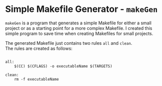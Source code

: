 # Simple Makefile Generator - `makeGen`

`makeGen` is a program that generates a simple Makefile for either a small project or as a starting point for a more complex Makefile. I created this simple program to save time when creating Makefiles for small projects. 

The generated Makefile just contains two rules `all` and `clean`. <br>
The rules are created as follows:

```

all:
    $(CC) $(CFLAGS) -o executableName $(TARGETS)
    
clean:
    rm -f executableName
    
```


